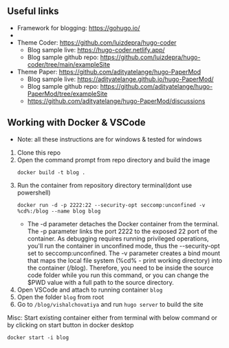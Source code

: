 ## Useful links
- Framework for blogging: https://gohugo.io/
- 
- Theme Coder: https://github.com/luizdepra/hugo-coder
    - Blog sample live: https://hugo-coder.netlify.app/
    - Blog sample github repo: https://github.com/luizdepra/hugo-coder/tree/main/exampleSite
- Theme Paper: https://github.com/adityatelange/hugo-PaperMod
    - Blog sample live: https://adityatelange.github.io/hugo-PaperMod/
    - Blog sample github repo: https://github.com/adityatelange/hugo-PaperMod/tree/exampleSite
    - https://github.com/adityatelange/hugo-PaperMod/discussions

## Working with Docker & VSCode
- Note: all these instructions are for windows & tested for windows

1. Clone this repo
2. Open the command prompt from repo directory and build the image
    ```
    docker build -t blog .
    ```
3. Run the container from repository directory terminal(dont use powershell)
    ```
    docker run -d -p 2222:22 --security-opt seccomp:unconfined -v %cd%:/blog --name blog blog
    ```
    - The -d parameter detaches the Docker container from the terminal. The -p parameter links the port 2222 to the exposed 22 port of the container. As debugging requires running privileged operations, you'll run the container in unconfined mode, thus the --security-opt set to seccomp:unconfined. The -v parameter creates a bind mount that maps the local file system (%cd% - print working directory) into the container (/blog). Therefore, you need to be inside the source code folder while you run this command, or you can change the $PWD value with a full path to the source directory.
4. Open VSCode and attach to running container `blog`
5. Open the folder `blog` from root 
6. Go to `/blog/vishalchovatiya` and run `hugo server` to build the site

Misc: Start existing container either from terminal with below command or by clicking on start button in docker desktop
```
docker start -i blog
```
